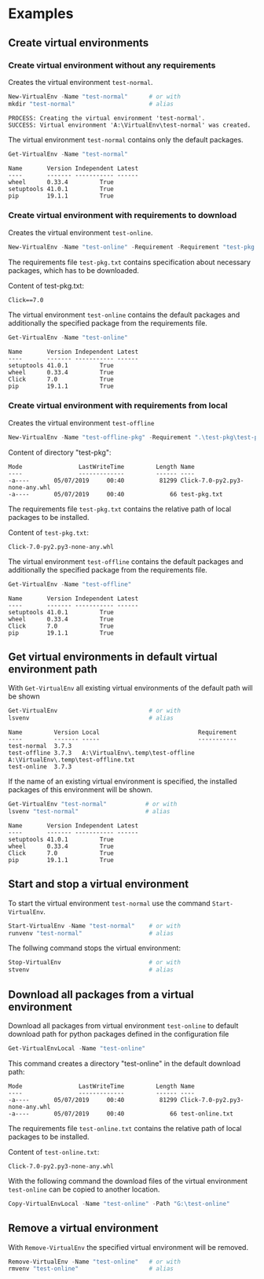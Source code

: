 # Examples

## Create virtual environments

### Create virtual environment without any requirements

Creates the virtual environment `test-normal`.

```PowerShell
New-VirtualEnv -Name "test-normal"      # or with
mkdir "test-normal"                     # alias
```

```
PROCESS: Creating the virtual environment 'test-normal'.
SUCCESS: Virtual environment 'A:\VirtualEnv\test-normal' was created.
```

The virtual environment `test-normal` contains only the default packages.

```PowerShell
Get-VirtualEnv -Name "test-normal"
```

```
Name       Version Independent Latest
----       ------- ----------- ------
wheel      0.33.4         True
setuptools 41.0.1         True
pip        19.1.1         True
```

### Create virtual environment with requirements to download

Creates the virtual environment `test-online`.

```PowerShell
New-VirtualEnv -Name "test-online" -Requirement -Requirement "test-pkg.txt"
```

The requirements file `test-pkg.txt` contains specification about necessary packages, which has to be downloaded.

Content of test-pkg.txt:
```
Click==7.0
```

The virtual environment `test-online` contains the default packages and additionally the specified package from the requirements file.

```PowerShell
Get-VirtualEnv -Name "test-online"
```

```
Name       Version Independent Latest
----       ------- ----------- ------
setuptools 41.0.1         True
wheel      0.33.4         True
Click      7.0            True
pip        19.1.1         True
```

### Create virtual environment with requirements from local

Creates the virtual environment `test-offline`

```PowerShell
New-VirtualEnv -Name "test-offline-pkg" -Requirement ".\test-pkg\test-pkg.txt"
```

Content of directory "test-pkg":
```
Mode                LastWriteTime         Length Name
----                -------------         ------ ----
-a----       05/07/2019     00:40          81299 Click-7.0-py2.py3-none-any.whl
-a----       05/07/2019     00:40             66 test-pkg.txt
```

The requirements file `test-pkg.txt` contains the relative path of local packages to be installed.

Content of `test-pkg.txt`:
```
Click-7.0-py2.py3-none-any.whl
```

The virtual environment `test-offline` contains the default packages and additionally the specified package from the requirements file.

```PowerShell
Get-VirtualEnv -Name "test-offline"
```

```
Name       Version Independent Latest
----       ------- ----------- ------
setuptools 41.0.1         True
wheel      0.33.4         True
Click      7.0            True
pip        19.1.1         True
```

## Get virtual environments in default virtual environment path

With `Get-VirtualEnv` all existing virtual environments of the default path will be shown

```PowerShell
Get-VirtualEnv                          # or with
lsvenv                                  # alias
```

```
Name         Version Local                            Requirement
----         ------- -----                            -----------
test-normal  3.7.3
test-offline 3.7.3   A:\VirtualEnv\.temp\test-offline A:\VirtualEnv\.temp\test-offline.txt
test-online  3.7.3
```

If the name of an existing virtual environment is specified, the installed packages of this environment will be shown.

```PowerShell
Get-VirtualEnv "test-normal"           # or with
lsvenv "test-normal"                   # alias
```

```
Name       Version Independent Latest
----       ------- ----------- ------
setuptools 41.0.1         True
wheel      0.33.4         True
Click      7.0            True
pip        19.1.1         True
```

## Start and stop a virtual environment

To start the virtual environment `test-normal` use the command `Start-VirtualEnv`.

```PowerShell
Start-VirtualEnv -Name "test-normal"    # or with
runvenv "test-normal"                   # alias
```

The follwing command stops the virtual environment:

```PowerShell
Stop-VirtualEnv                         # or with
stvenv                                  # alias
```

## Download all packages from a virtual environment

Download all packages from virtual environment `test-online` to default download path for python packages defined in the configuration file

```PowerShell
Get-VirtualEnvLocal -Name "test-online"
```

This command creates a directory "test-online" in the default download path:
```
Mode                LastWriteTime         Length Name
----                -------------         ------ ----
-a----       05/07/2019     00:40          81299 Click-7.0-py2.py3-none-any.whl
-a----       05/07/2019     00:40             66 test-online.txt
```

The requirements file `test-online.txt` contains the relative path of local packages to be installed.

Content of `test-online.txt`:
```
Click-7.0-py2.py3-none-any.whl
```

With the following command the download files of the virtual environment `test-online`  can be copied to another location.

```PowerShell
Copy-VirtualEnvLocal -Name "test-online" -Path "G:\test-online"
```

## Remove a virtual environment

With `Remove-VirtualEnv` the specified virtual environment will be removed.

```PowerShell
Remove-VirtualEnv -Name "test-online"   # or with
rmvenv "test-online"                    # alias
```